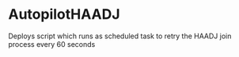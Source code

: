 # AutopilotHAADJ
Deploys script which runs as scheduled task to retry the HAADJ join process every 60 seconds
